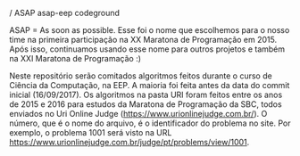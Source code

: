 / ASAP
asap-eep codeground

ASAP = As soon as possible. Esse foi o nome que escolhemos para o nosso time na primeira participação na XX Maratona de Programação em 2015. Após isso, continuamos usando esse nome para outros projetos e também na XXI Maratona de Programação :)

Neste repositório serão comitados algoritmos feitos durante o curso de Ciência da Computação, na EEP. A maioria foi feita antes da data do commit inicial (16/09/2017).
Os algoritmos na pasta URI foram feitos entre os anos de 2015 e 2016 para estudos da Maratona de Programação da SBC, todos enviados no Uri Online Judge (https://www.urionlinejudge.com.br/). O número, que é o nome do arquivo, é o identificador do problema no site. Por exemplo, o problema 1001 será visto na URL https://www.urionlinejudge.com.br/judge/pt/problems/view/1001.

